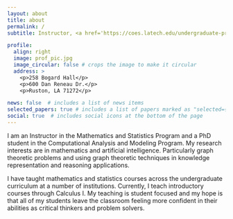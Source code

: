 ```yaml
---
layout: about
title: about
permalink: /
subtitle: Instructor, <a href='https://coes.latech.edu/undergraduate-programs/mathematics-statistics/'>Louisiana Tech University</a>.

profile:
  align: right
  image: prof_pic.jpg
  image_circular: false # crops the image to make it circular
  address: >
    <p>258 Bogard Hall</p>
    <p>600 Dan Reneau Dr.</p>
    <p>Ruston, LA 71272</p>

news: false  # includes a list of news items
selected_papers: true # includes a list of papers marked as "selected={true}"
social: true  # includes social icons at the bottom of the page
---
```


I am an Instructor in the Mathematics and Statistics Program and a PhD student in the Computational Analysis and Modeling Program.  My research interests are in mathematics and artificial intelligence. Particularly graph theoretic problems and using graph theoretic techniques in knowledge representation and reasoning applications.

I have taught mathematics and statistics courses across the undergraduate curriculum at a number of institutions.  Currently, I teach introductory courses through Calculus I. My teaching is student focused and my hope is that all of my students leave the classroom feeling more confident in their abilities as critical thinkers and problem solvers.
